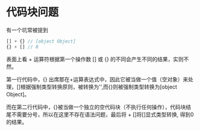 # 代码块问题

有一个坑常被提到

```js
[] + {} // [object Object]
{} + [] // 0
```

表面上看 + 运算符根据第一个操作数 [] 或 {} 的不同会产生不同的结果，实则不然。

第一行代码中，{} 出席那在+运算表达式中，因此它被当做一个值（空对象）来处理，[]根据强制类型转换原则，被转换为'',而{}则被强制类型转换为[object Object]。

而在第二行代码中，{}被当做一个独立的空代码块（不执行任何操作），代码块结尾不需要分号，所以在这里不存在语法问题，最后将 + []将[]显式类型转换, 得到0的结果。
